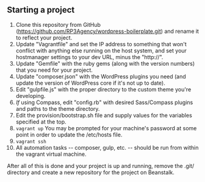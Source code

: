 ## Starting a project

1. Clone this repository from GitHub (https://github.com/RP3Agency/wordpress-boilerplate.git) and rename it to reflect your project.
2. Update "Vagrantfile" and set the IP address to something that won't conflict with anything else running on the host system, and set your hostmanager settings to your dev URL, minus the "http://".
3. Update "Gemfile" with the ruby gems (along with the version numbers) that you need for your project.
4. Update "composer.json" with the WordPress plugins you need (and update the version of WordPress core if it's not up to date).
5. Edit "gulpfile.js" with the proper directory to the custom theme you're developing.
6. *If* using Compass, edit "config.rb" with desired Sass/Compass plugins and paths to the theme directory.
7. Edit the provision/bootstrap.sh file and supply values for the variables specified at the top.
8. `vagrant up` You may be prompted for your machine's password at some point in order to update the /etc/hosts file.
9. `vagrant ssh`
10. All automation tasks -- composer, gulp, etc. -- should be run from within the vagrant virtual machine.


After all of this is done and your project is up and running, remove the .git/ directory and create a new repository for the project on Beanstalk.
